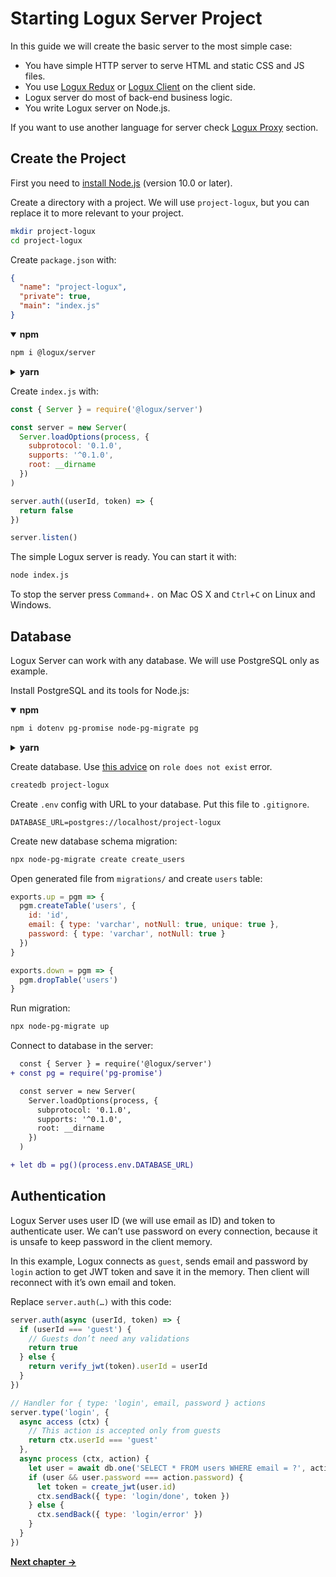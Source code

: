 # Starting Logux Server Project

In this guide we will create the basic server to the most simple case:

* You have simple HTTP server to serve HTML and static CSS and JS files.
* You use [Logux Redux] or [Logux Client] on the client side.
* Logux server do most of back-end business logic.
* You write Logux server on Node.js.

If you want to use another language for server check [Logux Proxy] section.

[Logux Client]: ./5-creating-client.md
[Logux Redux]: ./3-creating-redux.md
[Logux Proxy]: ./2-creating-proxy.md


## Create the Project

First you need to [install Node.js] (version 10.0 or later).

Create a directory with a project. We will use `project-logux`, but you can
replace it to more relevant to your project.

```sh
mkdir project-logux
cd project-logux
```

Create `package.json` with:

```json
{
  "name": "project-logux",
  "private": true,
  "main": "index.js"
}
```

<details open><summary><b>npm</b></summary>

```sh
npm i @logux/server
```

</details>
<details><summary><b>yarn</b></summary>

```sh
yarn add @logux/server
```

</details>

Create `index.js` with:

```js
const { Server } = require('@logux/server')

const server = new Server(
  Server.loadOptions(process, {
    subprotocol: '0.1.0',
    supports: '^0.1.0',
    root: __dirname
  })
)

server.auth((userId, token) => {
  return false
})

server.listen()
```

The simple Logux server is ready. You can start it with:

```sh
node index.js
```

To stop the server press `Command`+`.` on Mac OS X and `Ctrl`+`C` on Linux
and Windows.

[install Node.js]: https://nodejs.org/en/download/package-manager/

## Database

Logux Server can work with any database. We will use PostgreSQL only as example.

Install PostgreSQL and its tools for Node.js:

<details open><summary><b>npm</b></summary>

```sh
npm i dotenv pg-promise node-pg-migrate pg
```

</details>
<details><summary><b>yarn</b></summary>

```sh
yarn add dotenv pg-promise node-pg-migrate pg
```

</details>

Create database. Use [this advice] on `role does not exist` error.

```sh
createdb project-logux
```

Create `.env` config with URL to your database. Put this file to `.gitignore`.

```
DATABASE_URL=postgres://localhost/project-logux
```

Create new database schema migration:

```sh
npx node-pg-migrate create create_users
```

Open generated file from `migrations/` and create `users` table:

```js
exports.up = pgm => {
  pgm.createTable('users', {
    id: 'id',
    email: { type: 'varchar', notNull: true, unique: true },
    password: { type: 'varchar', notNull: true }
  })
}

exports.down = pgm => {
  pgm.dropTable('users')
}
```

Run migration:

```sh
npx node-pg-migrate up
```

Connect to database in the server:

```diff
  const { Server } = require('@logux/server')
+ const pg = require('pg-promise')

  const server = new Server(
    Server.loadOptions(process, {
      subprotocol: '0.1.0',
      supports: '^0.1.0',
      root: __dirname
    })
  )

+ let db = pg()(process.env.DATABASE_URL)
```

[Install PostgreSQL]: https://www.postgresql.org/download/
[this advice]: https://stackoverflow.com/questions/16973018/createuser-could-not-connect-to-database-postgres-fatal-role-tom-does-not-e


## Authentication

Logux Server uses user ID (we will use email as ID) and token to authenticate
user. We can’t use password on every connection, because it is unsafe to
keep password in the client memory.

In this example, Logux connects as `guest`, sends email and password
by `login` action to get JWT token and save it in the memory.
Then client will reconnect with it’s own email and token.

Replace `server.auth(…)` with this code:

```js
server.auth(async (userId, token) => {
  if (userId === 'guest') {
    // Guests don’t need any validations
    return true
  } else {
    return verify_jwt(token).userId = userId
  }
})

// Handler for { type: 'login', email, password } actions
server.type('login', {
  async access (ctx) {
    // This action is accepted only from guests
    return ctx.userId === 'guest'
  },
  async process (ctx, action) {
    let user = await db.one('SELECT * FROM users WHERE email = ?', action.email)
    if (user && user.password === action.password) {
      let token = create_jwt(user.id)
      ctx.sendBack({ type: 'login/done', token })
    } else {
      ctx.sendBack({ type: 'login/error' })
    }
  }
})
```

**[Next chapter →](./3-creating-redux.md)**
